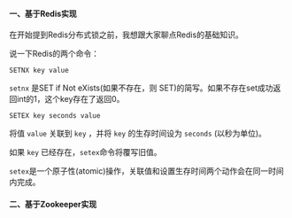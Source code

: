 #### 一、基于Redis实现

在开始提到Redis分布式锁之前，我想跟大家聊点Redis的基础知识。

说一下Redis的两个命令：

```
SETNX key value
```

`setnx` 是SET if Not eXists(如果不存在，则 SET)的简写。如果不存在set成功返回int的1，这个key存在了返回0。

```
SETEX key seconds value
```

将值 `value` 关联到 `key` ，并将 `key` 的生存时间设为 `seconds` (以秒为单位)。

如果 `key` 已经存在，`setex`命令将覆写旧值。

`setex`是一个原子性(atomic)操作，关联值和设置生存时间两个动作会在同一时间内完成。

#### 二、基于Zookeeper实现


